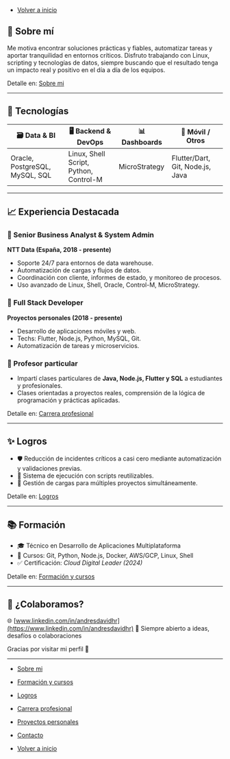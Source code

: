 - [Volver a inicio](/README.md)

## 🧠 Sobre mí

Me motiva encontrar soluciones prácticas y fiables, automatizar tareas y aportar tranquilidad en entornos críticos.
Disfruto trabajando con Linux, scripting y tecnologías de datos, siempre buscando que el resultado tenga un impacto real y positivo en el día a día de los equipos.

Detalle en: [Sobre mi](about.md)

---

## 🧰 Tecnologías

| 🗃️ Data & BI                   | 🖥️ Backend & DevOps                    | 📊 Dashboards                     | 📱 Móvil / Otros                 |
| ------------------------------ | -------------------------------------- | --------------------------------- | -------------------------------- |
| Oracle, PostgreSQL, MySQL, SQL | Linux, Shell Script, Python, Control-M | MicroStrategy                     | Flutter/Dart, Git, Node.js, Java |

---

## 📈 Experiencia Destacada

### 🔹 Senior Business Analyst & System Admin
**NTT Data (España, 2018 - presente)**
- Soporte 24/7 para entornos de data warehouse.
- Automatización de cargas y flujos de datos.
- Coordinación con cliente, informes de estado, y monitoreo de procesos.
- Uso avanzado de Linux, Shell, Oracle, Control-M, MicroStrategy.

### 🔹 Full Stack Developer
**Proyectos personales (2018 - presente)**
- Desarrollo de aplicaciones móviles y web.
- Techs: Flutter, Node.js, Python, MySQL, Git.
- Automatización de tareas y microservicios.

### 🔹 Profesor particular
- Impartí clases particulares de **Java, Node.js, Flutter y SQL** a estudiantes y profesionales.
- Clases orientadas a proyectos reales, comprensión de la lógica de programación y prácticas aplicadas.

Detalle en: [Carrera profesional](professionalCareer.md)

---

## ✨ Logros

- 🛡️ Reducción de incidentes críticos a casi cero mediante automatización y validaciones previas.
- 🔄 Sistema de ejecución con scripts reutilizables.
- 🧰 Gestión de cargas para múltiples proyectos simultáneamente.

Detalle en: [Logros](archivements.md)

---

## 📚 Formación

- 🎓 Técnico en Desarrollo de Aplicaciones Multiplataforma
- 📘 Cursos: Git, Python, Node.js, Docker, AWS/GCP, Linux, Shell
- ✅ Certificación: *Cloud Digital Leader (2024)*

Detalle en: [Formación y cursos](training.md)

---

## 🤝 ¿Colaboramos?

🌐 [www.linkedin.com/in/andresdavidhr](https://www.linkedin.com/in/andresdavidhr)
🚀 Siempre abierto a ideas, desafíos o colaboraciones

Gracias por visitar mi perfil 🙌


---

<!--- - [Resumen](summary.md) -->
- [Sobre mi](about.md)
- [Formación y cursos](training.md)
- [Logros](archivements.md)
- [Carrera profesional](professionalCareer.md)
- [Proyectos personales](personalProjects.md)
- [Contacto](contact.md)

- [Volver a inicio](/README.md)